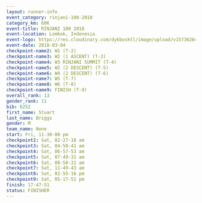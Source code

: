 ```yaml
---
layout: runner-info 
event_category: rinjani-100-2018 
category_km: 60K 
event-title: RINJANI 100 2018 
event-location: Lombok, Indonesia 
event-logo: https://res.cloudinary.com/dykbosktl/image/upload/v1573626435/Logo/Rinjani_eoufbh.png 
event-date: 2018-03-04 
checkpoint-name2: W1 (T-2) 
checkpoint-name3: W2 (1 ASCENT) (T-3) 
checkpoint-name4: W3 RINJANI SUMMIT (T-4) 
checkpoint-name5: W2 (2 DESCENT) (T-5) 
checkpoint-name6: W4 (2 DESCENT) (T-6) 
checkpoint-name7: W5 (T-7) 
checkpoint-name8: W6 (T-8) 
checkpoint-name9: FINISH (T-9) 
overall_rank: 13
gender_rank: 11
bib: 6252
first_name: Stuart
last_name: Briggs
gender: M
team_name: None
start: Fri, 11-30-00 pm
checkpoint2: Sat, 02-27-10 am
checkpoint3: Sat, 04-58-41 am
checkpoint4: Sat, 06-57-53 am
checkpoint5: Sat, 07-49-31 am
checkpoint6: Sat, 08-58-31 am
checkpoint7: Sat, 11-49-43 am
checkpoint8: Sat, 02-55-16 pm
checkpoint9: Sat, 05-17-51 pm
finish: 17-47-51
status: FINISHER
---
```

